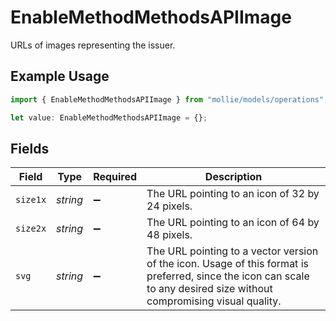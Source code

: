 # EnableMethodMethodsAPIImage

URLs of images representing the issuer.

## Example Usage

```typescript
import { EnableMethodMethodsAPIImage } from "mollie/models/operations";

let value: EnableMethodMethodsAPIImage = {};
```

## Fields

| Field                                                                                                                                                                  | Type                                                                                                                                                                   | Required                                                                                                                                                               | Description                                                                                                                                                            |
| ---------------------------------------------------------------------------------------------------------------------------------------------------------------------- | ---------------------------------------------------------------------------------------------------------------------------------------------------------------------- | ---------------------------------------------------------------------------------------------------------------------------------------------------------------------- | ---------------------------------------------------------------------------------------------------------------------------------------------------------------------- |
| `size1x`                                                                                                                                                               | *string*                                                                                                                                                               | :heavy_minus_sign:                                                                                                                                                     | The URL pointing to an icon of 32 by 24 pixels.                                                                                                                        |
| `size2x`                                                                                                                                                               | *string*                                                                                                                                                               | :heavy_minus_sign:                                                                                                                                                     | The URL pointing to an icon of 64 by 48 pixels.                                                                                                                        |
| `svg`                                                                                                                                                                  | *string*                                                                                                                                                               | :heavy_minus_sign:                                                                                                                                                     | The URL pointing to a vector version of the icon. Usage of this format is preferred, since the icon can scale to any desired size without compromising visual quality. |